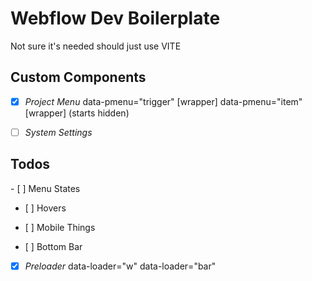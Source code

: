 # Webflow Dev Boilerplate

Not sure it's needed should just use VITE

## Custom Components

- [x] _Project Menu_
      data-pmenu="trigger" [wrapper]
      data-pmenu="item" [wrapper] (starts hidden)

- [ ] _System Settings_

## Todos

- [ ] Menu States

- [ ] Hovers

- [ ] Mobile Things

- [ ] Bottom Bar

- [x] _Preloader_
      data-loader="w"
      data-loader="bar"
